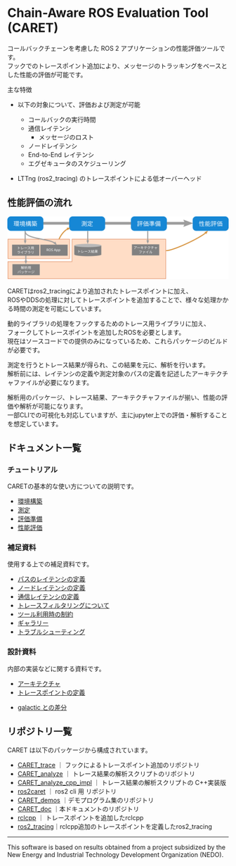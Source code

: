 # Chain-Aware ROS Evaluation Tool (CARET)
コールバックチェーンを考慮した ROS 2 アプリケーションの性能評価ツールです。  
フックでのトレースポイント追加により、メッセージのトラッキングをベースとした性能の評価が可能です。

主な特徴

- 以下の対象について、評価および測定が可能

  - コールバックの実行時間
  - 通信レイテンシ
    - メッセージのロスト
  - ノードレイテンシ
  - End-to-End レイテンシ
  - エグゼキュータのスケジューリング

- LTTng (ros2_tracing) のトレースポイントによる低オーバーヘッド

## 性能評価の流れ

![measurement_flow](./imgs/measurement_flow.svg)

CARETはros2_tracingにより追加されたトレースポイントに加え、  
ROSやDDSの処理に対してトレースポイントを追加することで、様々な処理かかる時間の測定を可能にしています。

動的ライブラリの処理をフックするためのトレース用ライブラリに加え、  
フォークしてトレースポイントを追加したROSを必要とします。  
現在はソースコードでの提供のみになっているため、これらパッケージのビルドが必要です。

測定を行うとトレース結果が得られ、この結果を元に、解析を行います。  
解析前には、レイテンシの定義や測定対象のパスの定義を記述したアーキテクチャファイルが必要になります。

解析用のパッケージ、トレース結果、アーキテクチャファイルが揃い、性能の評価や解析が可能になります。  
一部CLIでの可視化も対応していますが、主にjupyter上での評価・解析することを想定しています。

## ドキュメント一覧

### チュートリアル
CARETの基本的な使い方についての説明です。

- [環境構築](./tutorials/setup.md)
- [測定](./tutorials/measurement.md)
- [評価準備](./tutorials/create_architecture.md)
- [性能評価](./tutorials/performance_evaluation.md)

### 補足資料
使用する上での補足資料です。

- [パスのレイテンシの定義](./supplements/latency_definition.md)
- [ノードレイテンシの定義](./supplements/node_latency_definition.md)
- [通信レイテンシの定義](./supplements/communication_latency_definition.md)
- [トレースフィルタリングについて](./supplements/trace_filtering.md)
- [ツール利用時の制約](./supplements/limits.md)
- [ギャラリー](./supplements/gallery.md)
- [トラブルシューティング](./supplements/trouble_shooting.md)

### 設計資料
内部の実装などに関する資料です。

- [アーキテクチャ](./design/design.md)
- [トレースポイントの定義](./design/tracepoint_definition.md)
<!-- - [records型について](./about_records_type.md) -->
- [galactic との差分](./design/diff.md)

## リポジトリ一覧

CARET は以下のパッケージから構成されています。

- [CARET_trace](https://github.com/tier4/CARET_trace) ｜ フックによるトレースポイント追加のリポジトリ
- [CARET_analyze](https://github.com/tier4/CARET_analyze) ｜ トレース結果の解析スクリプトのリポジトリ
- [CARET_analyze_cpp_impl](https://github.com/tier4/CARET_analyze_cpp_impl.git) ｜ トレース結果の解析スクリプトの C++実装版
- [ros2caret](https://github.com/tier4/ros2caret.git) ｜ ros2 cli 用 リポジトリ
- [CARET_demos](https://github.com/tier4/CARET_demos) ｜デモプログラム集のリポジトリ
- [CARET_doc](https://github.com/tier4/CARET_doc) ｜本ドキュメントのリポジトリ
- [rclcpp](https://github.com/tier4/rclcpp/tree/galactic_tracepoint_added) ｜ トレースポイントを追加したrclcpp
- [ros2_tracing](https://github.com/tier4/ros2_tracing/tree/galactic_tracepoint_added)｜rclcpp追加のトレースポイントを定義したros2_tracing

---

This software is based on results obtained from a project subsidized by the New Energy and Industrial Technology Development Organization (NEDO).

